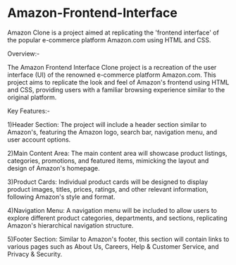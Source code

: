 # Amazon-Frontend-Interface
Amazon Clone is a project aimed at replicating the 'frontend interface' of the popular e-commerce platform Amazon.com using HTML and CSS.

Overview:-

The Amazon Frontend Interface Clone project is a recreation of the user interface (UI) of the renowned e-commerce platform Amazon.com. This project aims to replicate the look and feel of Amazon's frontend using HTML and CSS, providing users with a familiar browsing experience similar to the original platform.

Key Features:-

1)Header Section: The project will include a header section similar to Amazon's, featuring the Amazon logo, search bar, navigation menu, and user account options.

2)Main Content Area: The main content area will showcase product listings, categories, promotions, and featured items, mimicking the layout and design of Amazon's homepage.

3)Product Cards: Individual product cards will be designed to display product images, titles, prices, ratings, and other relevant information, following Amazon's style and format.

4)Navigation Menu: A navigation menu will be included to allow users to explore different product categories, departments, and sections, replicating Amazon's hierarchical navigation structure.

5)Footer Section: Similar to Amazon's footer, this section will contain links to various pages such as About Us, Careers, Help & Customer Service, and Privacy & Security.
